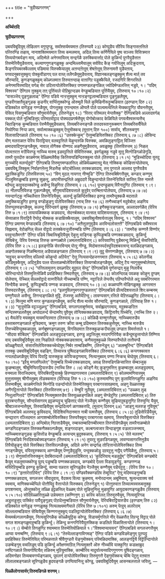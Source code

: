 +++
title = "त्रुदीयप्रगरणम्"

+++


**अर्च्चिरादि**

**त्रुदीयप्रगरणम्**

उबयविबूदियुम् तॊऴिलाग वगुप्पुण्डु, सर्वाश्सर्यमयमाऩ (तिरुप्पावै २३) कोप्पुडैय सीरिय सिङ्गासऩत्तिले पऩ्ऩिरण्डि तऴाय्, नानाशक्तिमयमाऩ तिव्य कमलमाय्, अदिल् तिव्य कर्णिगैयिले पुष्प सञ्जय विसित्रमाऩ तिव्ययोगबर्यङ्ग माय्, अदिऩ्मेले अनेगमायिरम् सन्द्रर्गळै उरुक्किवार्त्ताऱ् पोले कुळिर्न्द पुगरैयुडैत्ताऩ तिरुमेऩियैयुडैयऩाय्, कल्याणगुणङ्गळुक्कु अन्दमिल्लामैयालुम् सर्वविद कैङ् गर्यत्तिलुम् अदिक्रुदऩाय्, कैङ्गरियबरर्क्कॆल्लाम् पडिमावा यिरुक्कैयालुम् अऩन्दऩॆऩ्ऱुम् शेषऩॆऩ्ऱुम् तिरुनामत्तै युडैयऩाय्, पगवदनुबवत्तुक्कुप् पोक्कुवीडागप् पल वाय्त् तलैगळैयुमुडैयऩाय्, विज्ञानबलङ्गळुक्कुम् शैत्य मार्त् तव सौरप्यादि, कुणङ्गळुक्कुम् कॊळ्गलमाऩ तिरुवऩन्दाऴ् वाऩागिऱ पडुक्कैयिले, रजदगिरि शिगरत्तिले अनेगमायिरमादित् यर्गळ् सेर उदित्ताऱ्पोलेयिरुक्किऱ पणामण्डलङ्गळिल् ज्योदिर्मण्डलत्तिऩ् नडुवे, १। “पदिम् विश्वस्य” ऎऩ्गिऱव ऩुक्कुम् तऩ् पूर्त्तियाले पॊऱिबुऱन्दडव वेण्डुम्बडियाऩ पूर्त्तियैयुम्, (तिरुवाय् १०।१०।२) “वासञ्जॆय् पूङ्गुऴलाळ्” ऎऩ्गिऱ पडिये नाऱ्ऱत्तुक्कुम् नाऱ्ऱङ्गट्टलाम्बडियाऩ पूङ्गुऴलैयुम्, पुण्डरीगाक्षऩैयुङ्गूडक् कुडनीर् वार्प्पित्तुक्कॊण्डु ऒरुमूलै यिले कुमिऴिनीरूट्टुम्बडियाऩ (इरण्डान् दिरु ८२) वडिक्कोल वाणॆडुङ् गण्गळैयुम्, पोगत्तुक्कु एगान्दमाऩ ऒप्पऩै पोले पाल्यमत्यत्तिले मॆय्क्काट्टुगिऱ यौवनत्तैयुम्, पेसिल् पिसगुम्बडियाऩ सौगुमार्यत्तैयुम्, (तिरुनॆडुन् १८) “पित्तर् पऩिमलर् मेऱ्पावैक्कु” ऎऩ्गिऱबडिये अल्लादवर्गळ् पक्कल् पोले नूल्बिडित्तुप् परिमाऱवॊट्टाद पोक्यदाप्रगर्षत्तैयुम् पोगोबोत्काद केळियिले पगवत्वैश्वरूप्यत्तैच् चिऱाङ्गिक् कुम्बडियाऩ पॆरुमैयैयुमुडैयळाय्, तिव्यबरिजनङ्गळै तत्तदवस्तानुरूबमाग तिव्यबरिसर्यैयिले नियोगिया निऱ्पा ळाय्, सर्वात्माक्कळुक्कुम् ऎऩ्ऱुमॊक्कच् (मूऩ्ऱान् दिरु १००) सार्वाय्, शीलरूबगुण विलासादिगळाले (तिरुवाय् १०।१०।६) ”उऩक्केऱ्कुम्” ऎऩ्ऩुम्बडियिरुक्किऱ (तिरुवाय् ६।७।८) ऒसिन्द वॊण् मलराळाऩ पॆरिय पिराट्टियार् वलवट्टत्तिले यॆऴुन्दरुळि यिरुक्क, अवळिलुङ्गाट्टिल् विञ्जिऩ क्षमादयादिगुणङ्गळैयुम्, नावाल् तॊगैक्क वॊण्णाद अऴगैयुमुडैयराय्, अवळुक्कु (तिरुविरुत्तम् ३) निऴल् पोल्वऩराऩ मऱ्ऱैयिरण्डु नाय्च्चि मारुम् इडवट्टत्तिले सेवित्तिरुक्क, इवर्गळुक्कु नडुवे मूऩ्ऱु मिऩ्गॊडिगळोडेगूडि, तामरै पूत्तदॊरु काळमेगम् वॆळ्ळिमलैयैक् किऩियप्पडिन्दिरुक्कुमा पोले (तिरुवाय् ३।१।१) “मुडिच्चोदिया युऩदु मुगच्चोदि मलर्न्ददुवो” ऎऩ्गिऱबडि तिरुमुगमण्डलत्तिल् ऒळिवॆळ्ळमाऩदु मेल् नोक्किक् कॊऴित्ताऱ्पोलेयाय्, उबयविबू,तिक्कुम् निर्वाहगऩॆऩ्ऩु मिडत्तैक् कोट्चॊल्लित् तरक्कडवदाय्, तऩ् पुगराले अल्लाद पुगरैयडैय मुट्टाक्किडुगिऱ (तिरुविरुत्तम् ५०) “विण् मुदल् नायगऩ् नीण्मुडि” ऎऩ्गिऱ तिरुवबिषेगत्तैयुम्, कण्डार् कण्णुम् नॆञ्जुमिरुळुम्बडि इरुण्डु सुऴऩ्ऱु, अष्टमीसन्द्रऩिले अम्रुददारै विऴुन्दाऱ्पोले तिरुनॆऱ्ऱियिले सात्तिऩ् तिरु नामत्तै मऱैप्पदु काट्टुवदाय्क्कॊण्डु असैन्दु विऴुगिऩ्ऱ (तिरुवाय् २।६।१०) पून्दण्डुऴाय् विरैनाऱुगिऱ (तिरुवाय् ९।९।३) नीलप्पऩियिरुङ् गुऴल्गळैयुम्, सौगुमार्यादिशयत्ताले कुऱुवेर् परम्बिऩाऱ्पोलेयाय्, (तिरुवाय् ७।७।७)
नयन्दार्गट्कु नच्चिलैयाऩ तिरुनॆऱ्ऱियैयुम्, अलर्न्दु कुळिर्न्दिरुक्किऱ इरण्डु तामरैप्पूक्कळै मदत्ताले अमुक्कियाडुगिऱ इरण्डु वण्डॊऴुङ्गु पोलेयिरुक्किऱ (नाच् तिरु १४।६) तऩ्गैच्चार्ङ्ग मदुवेबोल् अऴगिय तिरुप्पुरुवङ्गळैयुम्, कलन्दु पिरिन्दवर्ग ळुक्कु (तिरुवाय् ७।७।१)
इणैक्कूऱ्ऱङ्गळाय्, अल्लादवर्गळैत् (पॆरिय तिरु ७।१।९) तायायळिक्कक् कडवदाय्, सेदनर्बक्कल् वात्सल् यादिशयत्तालुम्, (तिरुवाय् ९।४।१) सॆय्याळाऩ पिराट्टियै ऎप्पोदु मॊक्कक् कडाक्षिक्कैयालुम्, उबयविबूत्यैश्वर्यत्तालुम् सिवन्दु, १। “पदिम् विश्वस्य” ऎऩ्गिऱ प्रमाणम् वेण्डादबडि (तिरुवाय् ६।७।१०) “अऩैत्तुलगुमुडैय अरविन्दलोसऩऩै” ऎऩ्गिऱबडिये सर्वेश्वरत्व सिह्नमाय्, वेऱोऴगिल् सॆल्ल वॊट्टादे तऩक्केयऱ्ऱुत्तीरुम्बडि पण्णि (तिरुवाय् २।६।३)। “तामरैक् कण्णऩै विण्णोर् परवुन्दलैमगऩै” ऎऩ्गिऱ पडिये त्रिबात्विबूदियैयुम् ऎऴुत्तु वाङ्गिक् कूप्पिडुम्बडि पण्णक्कडवदाय्, कुळिर्न्दु सॆव्विबॆऱ्ऱु, पॆरिय पॆरुमाळ् तिरुक् कण्गळ्बोले (अमलऩादिबिराऩ् ८) करियवागिप् पुडैबरन्दु मिळिर्न्दु सॆव्वरियोडि, (पॆरिय तिरु २।५।८) इलङ्गॊळि सेररविन्दम् पोऩ्ऱु नीण्डु, मिदोबत्तस्पर्दस्पुरिदशबरत्वन्द् वलळिदङ्गळाय्, अऴगोलक्कङ् गिळम्बिऩाल् अडैयाळङ्गळाऩ (तिरुवाय् ९।९।९) तूदु सॆय्गण्गळैयुम्, (तिरुवाय् ७।७।२) ‘माट्टुयर् कऱ्पगत्तिऩ् वल्लियो कॊऴुन्दो अऱियेऩ्” ऎऩ्ऱु नित्यसन्देहजनगमाऩ (तिरुवाय् ५।५।६) कोलनीळ् कॊडिमूक्कैयुम्, अदिऩुडैय पल्ल वोल्लाळम्बोलेयिरुक्किऱ तिव्यगबोलङ्गळैयुम्, अदिऩु टैय नवगुसुमम्बोलेयाय्, (तिरुवाय् ९।२।५) “पऩ्ऩिलामुत्तन् दवऴ्गदिर् मुऱुवल् सॆय्दु” ऎऩ्गिऱबडिये पूर्णसन्द्रऩ् मुऴु निलावैच् चॊरिन्दाऱ्पोले तिरुमुत्तिऩॊळियै प्रवहिक्किऱ स्मिदत्तैयुम्, (तिरुवाय् ७।७।३) कोलन्दिरळ् पवळक् कॊऴुन् दुण्डम् पोलेयाय्, पेच्चिल् सॆल्लवॊट्टादे वाय्गरैयिले नीच्चाम्बडि पण्णि, नट्टाऱ्ऱिले तॆप्पत्तैप् पऱिप्पारैप्पोले अदु पवबरिगरमाऩ सिन्दैयैक् कवर्न्दु, कूप्पिडुम्बडि पण्णक् कडवदाय्, (तिरुवाय् १०।३।४) कळ्वप्पणि मॊऴिगळुक्कु आगरमाऩ तिरुवदरत्तैयुम्, (तिरुवाय् ८।८।१)
“इलगुविलगुमगरगुण्डलत्तऩ्” ऎऩ्गिऱबडिये प्रीत्यदिशयत्ताले शिर:कम्बनम् पण्णुगैयाले असैन्दु, तिगन्दङ्गळिले मुट्टि, तेजस्सु अलैयॆऱिन्दु। लावण्यसाग,रत्तिले येऱित्तळ्ळुगिऱ (तिरुवाय् ८।१।३) मिऩ्ऩुमा मणि मगर कुण्डलङ्गळैयुम्, कान्दि शैत्य मार्त्तव सौरप्यादि, कुणङ्गळाले, (पॆरियाऴ् तिरु १।४।३) “सुऱ्ऱुमॊळि वट्टञ्जूऴ्न्दु” ऎऩ्गिऱबडिये, सगलगलाबूर्णमाय्, सर्वाह्लादगरमाय्, मऱुक्कऴऱ्ऱिऩ सन्दिरमण्डलत्तैयुम् अप्पोदलर्न्द सॆन्दामरैप् पूवैयुम् तोऱ्पिक्कक्कडवदाय्, किट्टिऩारैप् पिच्चेऱ्ऱि, (नाच्चि तिरु २।४) मैयलेऱ्ऱि मयक्कुम् मायमन्दिरमाऩ (तिरुवाय् ७।७।८)
कोळिऴै वाण्मुगत्तैयुम्, नाय्च्चिमारुडैय हस्ताबरणङ्गळाले मुत्रिदमाय्, क्रमुग तरुण क्रीवा कम्बु प्रदिममाऩ तिरुक्कऴुत्तैयुम्, नाय्च्चि मारुडैय तिरुच्चॆविप्पूक्कळालुम्, कर्णबूषणङ्गळालुम्, विगसिदमाऩ तिरुक्कुऴऱ्कऱ्ऱैयालुम् उण्डाऩ विमर्त्तत्ताले १। “सीदया शोबिदम्” ऎऩ्गिऱबडिये अलङ्ग्रुदङ्गळाय्, इरण्डु अट्टत्तिलुम् मरदगगिरियैक् कडैन्दुमडुत्ताऱ्पोले तिण्णिय वाय् उबयविबूदियैयुम् तऩ् निऴलिले नोक्कक्कडवऩवाय्, कणैयत्तुक्कुळ्ळे यिरुप्पारैप्पोले तऩ्ऩैयण्डै कॊळ्ळुगैयाले, संसारत्तिलेयिरुक्कच्चॆय्देयुम् निर्बर ऩाम्बडिबण्णि, (तिरुनॆडुन् ६) “अलम्बुरिन्द” ऎऩ्गिऱबडिये तऩक्कु उबयविबूदियैयुम् वऴङ्गि, तिव्यास्त्र पुष्पिदङ्गळायिरुक्किऱ (तिरुवाय् ६।६।६) कऱ्पगक्कावऩ नऱ्पलदोळ्गळैयुम् पॆरिय पिराट्टि यारुक्कुक् कोयिऱ्कट्टणमाय्, नित्यानुबवम् पण्णा निऱ्कच् चॆय्देयुम् (तिरुवाय् ६।१०।१०) “इऱैयु मगलगिल्लेऩ्” ऎऩ्ऩुम्बडि पिच्चेऱ्ऱक्कडवदाय्, अवळ् तिरुवडिगळिऱ्सात्तिऩ सॆम्बञ्जुक् कुऴम्बालुम्, श्रीबूमिप्पिराट्टियारुडैय (नाच्चि तिरु ८।७) कॊङ्गै मेऱ् कुङ्गुमत्तिऩ् कुऴम्बालुम् अलङ्ग्रुदमाय्, वनमाला विराजिदमाय्, पॆरियबिराट्टियार्क्कु हिरण्यप्रागारमाऩ (अमलऩादिबिराऩ् ९) कोलमामणियारमुम् मुत्तुत्ताममुम् श्रीगौस्तुबम् तॊडक्कमाऩ (पॆरियाऴ् तिरु १।२।१०) कुरुमामणिप् पूण् कुलावित्तिगऴुगिऱ अऴगिय तिरुमार्बैयुम्, काळमेगत्तिले मिऩ्गॊडि पडर्न्दाऱ्पोले तिरुमेऩिक्कुप् परबागरसावहमाय्, अऴगु वॆळ्ळत्तक्कु अणैगट्टिऩाऱ्पोले यिरुक्किऱ (तिरुविरुत्तम् ७९) । वॆण्बुरि नूलैयुम्, (अमलऩादिबिराऩ् ४) “उळ्ळत् तुळ् निऩ्ऱुलागिऩ्ऱदे” ऎऩ्गिऱबडिये नित्यमुक्तरुडैय तिरुवुळ्ळङ्गळिले अऴगु सॆण्डेऱुगिऱ (अमलऩादिबिराऩ् ४)
तिरु वुदरबन्दत्तैयुम्, सौन्दर्यसागरम् इट्टळप्पट्टुच् चुऴित्ताऱ् पोले नॆञ्जैयुम् कण्णैयुम् सुऴियाऱुबडुत्तुगिऱ तिरुवुन्दि यैयुम्, श्रीबाञ्जजन्यत्तैयुम्, तिरुवाऴियैयुम् सन्द्रादित्यर्ग ळागक्करुदि, (मूऩ्ऱान् दिरुवन् ६७) “आङ्गु मलरुङ् गुवियुम्” ऎऩ्गिऱबडिये अलरुवदु कुविवदाय्, विदिशिवनिदानमाऩ नाबी पत्मत्तैयुम्, (तिरुवाय् ८।५।३) तुडिसेरिडैयैयुम्, सन्द्याराग रञ्जिदमाऩ आगाशम्बोलेयिरुक्किऱ तिरुवरैक्कुप् परबागरसा वहमाय्, तिरुवरैबूत्ताऱ्पोले यिरुक्किऱ (अमलऩादिबिराऩ् ३) अन्दिबोल् निऱत्ताडैयैयुम्, रम्बास्तम्बादिगम्बीरमाऩ तिरुत्तॊडैगळैयुम् तामरैनाळम्बोले कण्डगिदङ्गळाऩ तिरुक्कणैक्काल्गळैयुम्, शङ्गरदाङ्ग, कल्बगत्वजार विन्दाङ्गुश वज्रलाञ्जनमाय्, नाय्च्चिमारुङ्गूडक् कूसित्तॊड वेण्डुम्बडि अत्यन्दम् म्रुदुक्कळाय्, (तिरुवाय् १।५।५) ‘तेऩे मलरुम्” ऎऩ्गिऱबडिये निरदिशयबोक्यङ्गळाऩ (तिरुवाय् १।१।१) तुयरऱु सुडरडिगळयुम्, लावण्यसागरत्तिऩुडैय तिरैयॊऴुङ्गु पोले यिरुक्किऱ तिरुविरल्गळैयुम्, अदिले अनेग सन्द्रर्गळ् तोऱ्ऱिऩाऱ्पोलेयिरुक्किऱ तिव्य नगङ्गळैयुम्, वयिरवुरुक्काय् आण्गळैयुम् पॆण्णुडैयुडुत्ति, पन्दुक्कळोडु उऱवऱुत्तु नाट्टैप् पगैविळैत्तु, (तिरुवाय् ५।३।९) सेणुयर्वाऩत्तिरुक्कुन् देवबिराऩ्दऩ्ऩै (अमलऩादिबिराऩ् ४) ‘कुदिरियाय् मडलूर्दुम्” ऎऩ्गिऱबडिये कण्डबोदे कैयुम् मडलुमाय्क्कॊण्डु पुऱप् पडुम्बडि पण्णक्कडवदाय्, कण्डबोदे ऎल्ला विडायुङ्गॆट्टु, कण्डगण्गळ् मयिरॆऱियुम्बडि इरुण्डु कुळिर्न्दु, साम्या पन्नराऩ सूरिगळुडैय नॆञ्जैयुम् कण्णैयुम् पडैयऱुत्तु : (पॆरिय तिरु १०।१०।९) ”इऩ्ऩारॆऩ्ऱऱियेऩ्” (पॆरिय तिरु ८।१।९) पण्डिवरैक्कण्डऱिव तॆव्वूरिल्” ऎऩ्ऱु मदिमयङ्गुम्बडि पण्णक्कडवदाय्, सगलजन जीवादुवाय्, वैदक्त्य वित्या क्रुहमाय्, मनोरदानाम् अबूमियाय्, श्रुत्यन्दवाक्य सर्व स्वमाय्, माणिक्कच्चॆप्पिले पॊऩ्ऩैयिट्टु वैत्ताऱ्पोले यिरुक्कप् (तिरुनॆडुन् १) पॊऩ्ऩुरुवाऩ तिव्यात्मस्वरूबत्तुक्कु प्रगाशगमाय्, ऒऩ्ऱुक्कॊऩ्ऱु तळ्ळि इट्टळत्तिल् वॆळ्ळम् पोले सुऴित्तुनिऩ्ऱु मुऴावुगिऱ आयुदाबरणङ्गळुडैय (तिरुवाय् ५।५।१०) सोदिवॆळ्ळत्तिऩुळ्ळे उन्नेयमाऩ (कण्णिनुण् ३) करिय कोलत् तिरुवुरुवैयुम्, नित्यसूरिगळ् अडुत्तडुत्तुप् पार्क्किऱ पार्वैयुङ्गूडप् पॊऱादॆऩ्ऩुम्बडियाऩ सौगुमार्यत्तैयुम्, पॆरियबिराट्टियारुडैय (इरण्डाम् तिरु ८२) वडिक्कोल वाणॆडुङ् गण्गळुक्कु नित्यलक्ष्यमागैयाले (पॆरिय तिरु ७।१०१) अरुम् पॆऩ्ऱुम् अलरॆऩ्ऱम् सॊल्ललाम्बडियाऩ सॆव्वियैयुम् किण्णगत्तुक्कुप् पडलिट्टाऱ्पोलेयिरुक्किऱ (तिरुवाय् ६।६।७) मॆय्यमर्बल्गलऩ्गळैयुम्, नित्यसूरिगळैक् कॊळ्ळैयूट्टिक् कॊण्डु, विडायर्मुगत्तिले नीर् वॆळ्ळत्तैत् तिऱन्दु विट्टाऱ् पोले सगल शामङ्गळुमाऱुम्बडि कुळिर्न्दु। तॆळिन्दु कनगगिरियैयुरुक्किक् कडलिले विळासिऩाऱ्पोले (तिरुवाय् १।१०।९।) सॆम्बॊऩे तिगऴुगिऱ श्याममाऩ तिरुमेऩियॊळियाले १।”विश्वमाप्याययन्” ऎऩ्गिऱबडिये सगलजगत्तैयुम् आप्या यनम्बण्णि, (तिरुवाय् ९।६।१) “तॆरुवॆल्लाङ्गाविगमऴ्” ऎऩ्गिऱ पडिये कण्डविडमॆङ्गुम् पुऱप्पट्टु प्रवहिक्किऱ तिरुमेऩियिल् परिमळत्ताले श्रीवैगुण्डत्तै यॆङ्गुमॊक्कप् परिमळिदमाक्कि, आलङ्गट्टियै विट्टॆऱिन्दाऱ्पोले उडम्बॆङ्गुम् वव्वलिडुम् पडि कुळिर्न्दु अरैक्षणमाऱिल् नित्यमुक्तरै ऒरु नीर्च्चावि याक्कुगिऱ कडाक्षाम्रुद व्नष्टिगळाले तिव्यगोष्टियैत् तळिरुम् मुऱियुमाक्कि, काम्बीरिय मादुर्यात्यनवदिगगुणगण पूषिदङ्गळाय्, अदिमनोहर तिव्यबावगर्प्पङ्गळाय्, पूवलर्न् दाऱ्पोलेयिरुक्किऱ तिरुमुगत्तै ऎङ्गुमॊक्कच् चॆव्वि पॆऱुत्तु वऩवाऩ लीलालाबङ्गळाले सूरिगळुडैय ह्रुदयङ्गळै उगप्पियानिऩ्ऱु कॊण्डु, उबयविबूदियैयुम् आसनबलत्ताले जयित्तु, —

**पिळ्ळैलोगासार्यर् तिरुवडिगळे शरणम्।**

